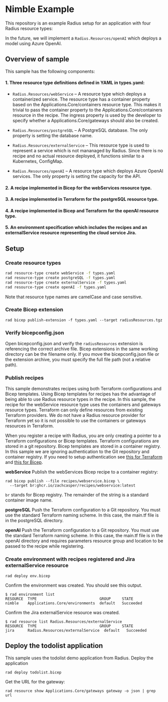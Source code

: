 # Nimble Example
This repository is an example Radius setup for an application with four Radius resource types:
 

In the future, we will implement a `Radius.Resources/openAI` which deploys a model using Azure OpenAI.

## Overview of sample

This sample has the following components:

#### 1. Three resource type definitions defined in YAML in types.yaml: 

* `Radius.Resources/webService` – A resource type which deploys a containerized service. The resource type has a container property based on the Applications.Core/containers resource type. This makes it trivial to pass the container property to the Applications.Core/containers resource in the recipe. The ingress property is used by the developer to specify whether a Applications.Core/gateways should also be created. 

* `Radius.Resources/postgreSQL` – A PostgreSQL database. The only property is setting the database name.

* `Radius.Resources/externalService` – This resource type is used to represent a service which is not mananaged by Radius. Since there is no recipe and no actual resource deployed, it functions similar to a Kubernetes, ConfigMap.

* `Radius.Resources/openAI` – A resource type which deploys Azure OpenAI services. The only property is setting the capacity for the API.

#### 2. A recipe implemented in Bicep for the webServices resource type. 

#### 3. A recipe implemented in Terraform for the postgreSQL resource type.

#### 4. A recipe implemented in Bicep and Terraform for the openAI resource type.

#### 5. An environment specification which includes the recipes and an externalService resource representing the cloud service Jira.

## Setup
### Create resource types

```bash
rad resource-type create webService -f types.yaml
rad resource-type create postgreSQL -f types.yaml
rad resource-type create externalService -f types.yaml
rad resource-type create openAI -f types.yaml
```
Note that resource type names are camelCase and case sensitive.

### Create Bicep extension
```
rad bicep publish-extension -f types.yaml --target radiusResources.tgz
```

### Verify bicepconfig.json
Open bicepconfig.json and verify the `radiusResources` extension is referencing the correct archive file. Bicep extensions in the same working directory can be the filename only. If you move the bicepconfig.json file or the extension archive, you must specify the full file path (not a relative path).

### Publish recipes
This sample demonstrates recipes using both Terraform configurations and Bicep templates. Using Bicep templates for recipes has the advantage of being able to use Radius resource types in the recipe. In this sample, the recipe for the webService resource type uses the containers and gateways resource types. Terraform can only define resources from existing Terraform providers. We do not have a Radius resource provider for Terraform yet so it is not possible to use the containers or gateways resources in Terraform.

When you register a recipe with Radius, you are only creating a pointer to a Terraform configurations or Bicep templates. Terraform configurations are stored in a git repository. Bicep templates are stored in a container registry. In this sample we are ignoring authentication to the Git repository and container registry. If you need to setup authentication see [this for Terraform](https://docs.radapp.io/guides/recipes/terraform/howto-private-registry/) and [this for Bicep](https://docs.radapp.io/guides/recipes/howto-private-bicep-registry/).

**webService**
Publish the webServices Bicep recipe to a container registry:
```
rad bicep publish --file recipes/webservice.bicep \
  --target br:ghcr.io/zachcasper/recipes/webservice:latest
```
`br` stands for Bicep registry. The remainder of the string is a standard container image name.

**postgreSQL**
Push the Terraform configuration to a Git repository. You must use the standard Terraform naming scheme. In this case, the main.tf file is in the postgreSQL directory. 

**openAI**
Push the Terraform configuration to a Git repository. You must use the standard Terraform naming scheme. In this case, the main.tf file is in the openAI directory and requires parameters resource group and location to be passed to the recipe while registering.

### Create environment with recipes registered and Jira externalService resource
```
rad deploy env.bicep
```
Confirm the environment was created. You should see this output.
```
$ rad environment list
RESOURCE  TYPE                            GROUP     STATE
nimble    Applications.Core/environments  default   Succeeded
```
Confirm the Jira externalService resource was created.
```
$ rad resource list Radius.Resources/externalService
RESOURCE  TYPE                            GROUP     STATE
jira      Radius.Resources/externalService  default   Succeeded
```

## Deploy the todolist application
This sample uses the todolist demo application from Radius. Deploy the application
```
rad deploy todolist.bicep
```
Get the URL for the gateway:
```
rad resource show Applications.Core/gateways gateway -o json | grep url
```
